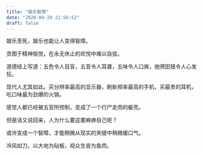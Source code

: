 ```yaml
---
title: "娱乐智障"
date: "2020-04-28 21:56:52"
draft: false
---
```

娱乐至死，娱乐也能让人变得智障。

贪图于精神愉悦，在永无休止的欢悦中难以自拔。

道德经上写道：五色令人目盲，五音令人耳聋，五味令人口爽，驰骋田猎令人心发狂。

现代人尤其如此。买分辨率最高的显示器，刷新频率最高的手机，买最贵的耳机，吃口味最为劲爆的火锅。

感觉人都已经被五官所控制，变成了一个行尸走肉的躯壳。

但是话又说回来，人为什么要这要麻痹自己呢？

或许变成一个智障，才能稍微从现实的夹缝中稍微缓口气。

冷风如刀，以大地为砧板，视众生皆为鱼肉。




